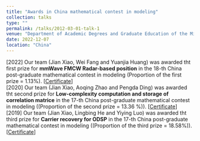 ```yaml
---
title: "Awards in China mathematical contest in modeling"
collection: talks
type: ""
permalink: /talks/2012-03-01-talk-1
venue: "Department of Academic Degrees and Graduate Education of the Ministry of Education"
date: 2022-12-07
location: "China"
---
```


[2022] Our team (Jian Xiao, Wei Fang and Yuanjia Huang) was awarded tht first prize for **mmWave FMCW Radar-based position** in the 18-th China post-graduate mathematical contest in modeling (Proportion of the first prize = 1.13%). [<a href="./files/NO.A2022100034.pdf">Certificate</a>]
<br>
[2020] Our team (Jian Xiao, Aoqing Zhao and Pengda Ding) was awarded tht second prize for **Low-complexity computation and storage of correlation matrice** in the 17-th China post-graduate mathematical contest in modeling ((Proportion of the second prize = 13.36 %)). [<a href="./files/NO.A2021200070.pdf">Certificate</a>]
<br>
[2019] Our team (Jian Xiao, Lingbing He and Yiying Luo) was awarded tht third prize for **Carrier recovery for ODSP** in the 17-th China post-graduate mathematical contest in modeling ((Proportion of the third prize = 18.58%)). [<a href="./files/NO.A2020300080.pdf">Certificate</a>]

